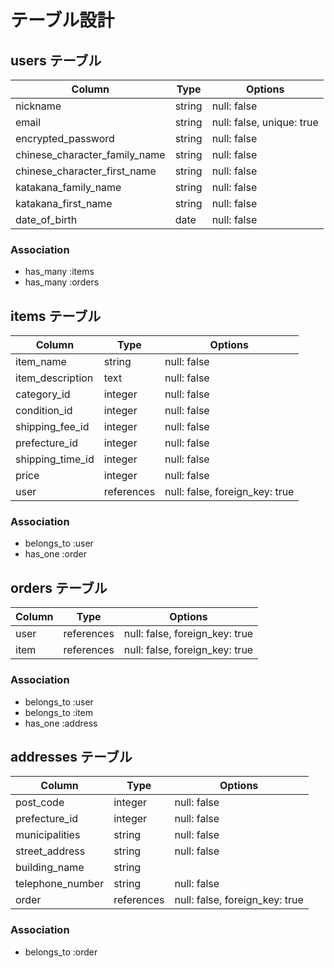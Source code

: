 # テーブル設計

## users テーブル

| Column                        | Type   | Options                   |
| ----------------------------- | ------ | ------------------------- |
| nickname                      | string | null: false               |
| email                         | string | null: false, unique: true |
| encrypted_password            | string | null: false               |
| chinese_character_family_name | string | null: false               |
| chinese_character_first_name  | string | null: false               |
| katakana_family_name          | string | null: false               |
| katakana_first_name           | string | null: false               |
| date_of_birth                 | date   | null: false               |

### Association

- has_many :items
- has_many :orders

## items テーブル

| Column           | Type       |  Options                       |
| ---------------- | ---------- | ------------------------------ |
| item_name        | string     | null: false                    |
| item_description | text       | null: false                    |
| category_id      | integer    | null: false                    |
| condition_id     | integer    | null: false                    |
| shipping_fee_id  | integer    | null: false                    |
| prefecture_id    | integer    | null: false                    |
| shipping_time_id | integer    | null: false                    |
| price            | integer    | null: false                    |
| user             | references | null: false, foreign_key: true |

### Association

- belongs_to :user
- has_one :order

## orders テーブル

| Column | Type       | Options                        |
| ------ | ---------- | ------------------------------ |
| user   | references | null: false, foreign_key: true |
| item   | references | null: false, foreign_key: true |

### Association

- belongs_to :user
- belongs_to :item
- has_one :address

## addresses テーブル

| Column           | Type       | Options                        |
| ---------------- | ---------- | ------------------------------ |
| post_code        | integer    | null: false                    |
| prefecture_id    | integer    | null: false                    |
| municipalities   | string     | null: false                    |
| street_address   | string     | null: false                    |
| building_name    | string     |                                |
| telephone_number | string     | null: false                    |
| order            | references | null: false, foreign_key: true |

### Association

- belongs_to :order